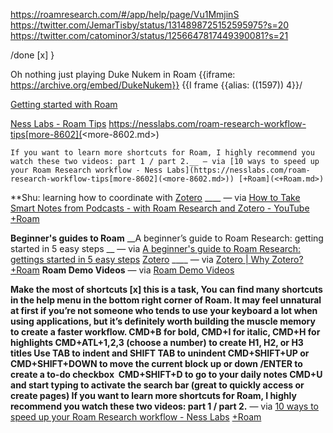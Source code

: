https://roamresearch.com/#/app/help/page/Vu1MmjinS
https://twitter.com/JemarTisby/status/1314898725152595975?s=20
https://twitter.com/catominor3/status/1256647817449390081?s=21

/done
[x] }


Oh nothing just playing Duke Nukem in Roam
{{iframe: https://archive.org/embed/DukeNukem}}
{{I frame 
{{alias: ((1597)) 4}}/

[Getting started with Roam](https://www.roamtips.com/home/getting-started-with-roam-research)

[Ness Labs - Roam Tips](<Ness Labs - Roam Tips.md>) 
    https://nesslabs.com/roam-research-workflow-tips[more-8602](<more-8602.md>)
    
    If you want to learn more shortcuts for Roam, I highly recommend you watch these two videos: part 1 / part 2.__ — via [10 ways to speed up your Roam Research workflow - Ness Labs](https://nesslabs.com/roam-research-workflow-tips[more-8602](<more-8602.md>)) [+Roam](<+Roam.md>)
**Shu: learning how to coordinate with [Zotero](<Zotero.md>)
    ____ — via [How to Take Smart Notes from Podcasts - with Roam Research and Zotero - YouTube](https://www.youtube.com/watch?v=eXXGpFe0LT4) [+Roam](<+Roam.md>)

**Beginner's guides to Roam**
    __A beginner’s guide to Roam Research: getting started in 5 easy steps
    __ — via [A beginner's guide to Roam Research: gettings started in 5 easy steps](https://nesslabs.com/roam-research-beginner-guide)
[Zotero](<Zotero.md>)
    ____ — via [Zotero | Why Zotero?](https://www.zotero.org/why) [+Roam](<+Roam.md>)
__Roam Demo Videos__ — via [Roam Demo Videos](https://roamresearch.com/#/app/help/page/k5RxbGuJN)

__Make the most of shortcuts
[x] this is a task, 
You can find many shortcuts in the help menu in the bottom right corner of Roam. It may feel unnatural at first if you’re not someone who tends to use your keyboard a lot when using applications, but it’s definitely worth building the muscle memory to create a faster workflow.
CMD+B for bold, CMD+I for italic, CMD+H for highlights
CMD+ATL+1,2,3 (choose a number) to create H1, H2, or H3 titles
Use TAB to indent and SHIFT TAB to unindent
CMD+SHIFT+UP or CMD+SHIFT+DOWN to move the current block up or down
/ENTER to create a to-do checkbox 
CMD+SHIFT+D to go to your daily notes
CMD+U and start typing to activate the search bar (great to quickly access or create pages)
If you want to learn more shortcuts for Roam, I highly recommend you watch these two videos: part 1 / part 2.__ — via [10 ways to speed up your Roam Research workflow - Ness Labs](https://nesslabs.com/roam-research-workflow-tips[more-8602](<more-8602.md>)) [+Roam](<+Roam.md>)

